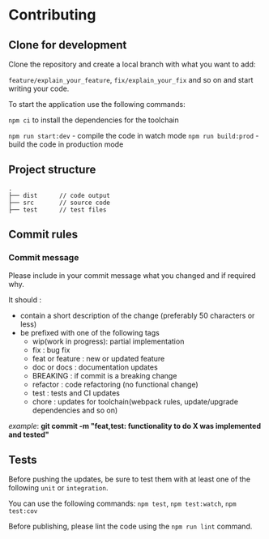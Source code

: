 # Contributing

## Clone for development

Clone the repository and create a local branch with what you want to add:

`feature/explain_your_feature`, `fix/explain_your_fix` and so on and start writing your code.

To start the application use the following commands:

`npm ci` to install the dependencies for the toolchain

`npm run start:dev` - compile the code in watch mode
`npm run build:prod` - build the code in production mode

## Project structure

```
.
├── dist      // code output
├── src       // source code
├── test      // test files
```

## Commit rules

### Commit message

Please include in your commit message what you changed and if required why.

It should :

- contain a short description of the change (preferably 50 characters or less)
- be prefixed with one of the following tags
  - wip(work in progress): partial implementation
  - fix : bug fix
  - feat or feature : new or updated feature
  - doc or docs : documentation updates
  - BREAKING : if commit is a breaking change
  - refactor : code refactoring (no functional change)
  - test : tests and CI updates
  - chore : updates for toolchain(webpack rules, update/upgrade dependencies and so on)

_example_: **git commit -m "feat,test: functionality to do X was implemented and tested"**

## Tests

Before pushing the updates, be sure to test them with at least one of the following `unit` or `integration`.

You can use the following commands: `npm test`, `npm test:watch`, `npm test:cov`

Before publishing, please lint the code using the `npm run lint` command.
